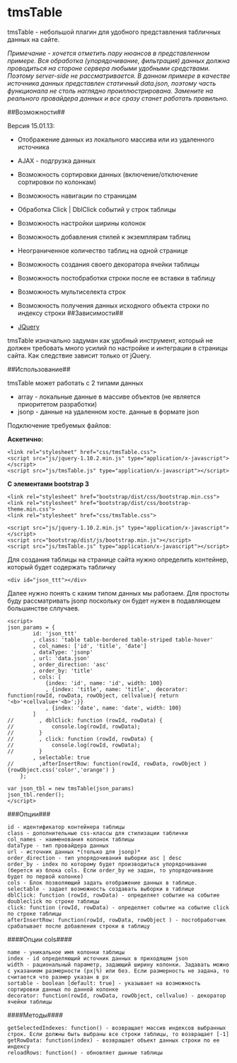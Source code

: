 tmsTable
========

tmsTable - небольшой плагин для удобного представления табличных данных на сайте.

*Примечание - хочется отметить пару нюансов в представленном примере. 
Вся обработка (упорядочивание, фильтрация) данных должна проводиться на стороне сервера любыми удобными средствами. Поэтому server-side не рассматривается.
В данном примере в качестве источника данных представлен статичный data.json, поэтому часть функционала не столь наглядно проиллюстрирована. Замените на реального провайдера данных и все сразу станет работать правильно.*
 
##Возможности##

Версия 15.01.13:

* Отображение данных из локального массива или из удаленного источника
* AJAX - подгрузка данных
* Возможность сортировки данных (включение/отключение сортировки по колонкам)
* Возможность навигации по страницам 
* Обработка Click | DblClick событий у строк таблицы
* Возможность настройки ширины колонок
* Возможность добавления стилей к экземплярам таблиц
* Неограниченное количество таблиц на одной странице
* Возможность создания своего декоратора ячейки таблицы
* Возможность постобработки строки после ее вставки в таблицу
* Возможность мультиселекта строк
* Возможность получения данных исходного объекта строки по индексу строки
##Зависимости##

*  [JQuery](http://jquery.com/)

tmsTable изначально задуман как удобный инструмент, который не должен требовать много усилий по настройке и интеграции в страницы сайта.
Как следствие зависит только от jQuery.

##Использование##

tmsTable может работать с 2 типами данных

* array - локальные данные в массиве объектов (не является приоритетом разработки)
* jsonp - данные на удаленном хосте. данные в формате json

Подключение требуемых файлов:

**Аскетично:**

    <link rel="stylesheet" href="css/tmsTable.css">
    <script src="js/jquery-1.10.2.min.js" type="application/x-javascript"></script>
    <script src="js/tmsTable.js" type="application/x-javascript"></script>


**С элементами bootstrap 3**

    <link rel="stylesheet" href="bootstrap/dist/css/bootstrap.min.css">
    <link rel="stylesheet" href="bootstrap/dist/css/bootstrap-theme.min.css">
    <link rel="stylesheet" href="css/tmsTable.css">

    <script src="js/jquery-1.10.2.min.js" type="application/x-javascript"></script>
    <script src="bootstrap/dist/js/bootstrap.min.js"></script>
    <script src="js/tmsTable.js" type="application/x-javascript"></script>

	
Для создания таблицы на странице сайта нужно определить контейнер, который будет содержать табличку

	<div id="json_ttt"></div>

Далее нужно понять с каким типом данных мы работаем. Для простоты буду рассматривать jsonp поскольку он будет нужен в подавляющем большинстве сллучаев.

	<script>
	json_params = {
	        id: 'json_ttt'
	        , class: 'table table-bordered table-striped table-hover'
	        , col_names: ['id', 'title', 'date']
	        , dataType: 'jsonp'
	        , url: 'data.json'
	        , order_direction: 'asc'
	        , order_by: 'title'
	        , cols: [
	            {index: 'id', name: 'id', width: 100}
	            , {index: 'title', name: 'title',  decorator: function(rowId, rowData, rowObject, cellvalue){ return '<b>'+cellvalue+'<b>';}}
	            , {index: 'date', name: 'date', width: 100}
	        ]
	//        , dblClick: function (rowId, rowData) {
	//            console.log(rowId, rowData);
	//        }
	//        , click: function (rowId, rowData) {
	//            console.log(rowId, rowData);
	//        }
			, selectable: true
	//        ,afterInsertRow: function(rowId, rowData, rowObject ){rowObject.css('color','orange') }
	    };
	    
	var json_tbl = new tmsTable(json_params)
    json_tbl.render();
	</script>
	
###Опции###

	id - идентификатор контейнера таблицы
	class - дополнительные css-классы для стилизации таблички
	col_names - наименования колонок таблицы
	dataType - тип провайдера данных
	url - источник данных *(только для jsonp)*
	order_direction - тип упорядочивания выборки asc | desc
	order_by - index по которому будет производиться упорядочивание (берется из блока cols. Если order_by не задан, то упорядочивание будет по первой колонке)
	cols - Блок позволяющий задать отображение данных в таблице.
	selectable - задает возможность создавать выборки в таблице
	dblClick: function (rowId, rowData) - определяет событие на событие doubleclick по строке таблицы 
	click: function (rowId, rowData) - определяет событие на событие click по строке таблицы 
	afterInsertRow: function(rowId, rowData, rowObject ) - постобработчик срабатывает после добавления строки в таблицу
	

####Опции cols####

	name - уникальное имя колонки таблицы
	index - id определяющий источник данных в приходящем json
	width - рациональный параметр, задающий ширину колонки. Задавать можно с указанием размерности (px|%) или без. Если размерность не задана, то считается что размер указан в px
	sortable - boolean [default: true] - указывает на возможность сортировки данных по данной колонке
	decorator: function(rowId, rowData, rowObject, cellvalue) - декоратор ячейки таблицы
	
####Методы####

	getSelectedIndexes: function() - возвращает массив индексов выбранных строк. Если должны быть выбраны все строки таблицы, то возвращает [-1]
	getRowData: function(index) - возвращает объект данных строки по ее индексу
	reloadRows: function() - обновляет дынные таблицы
